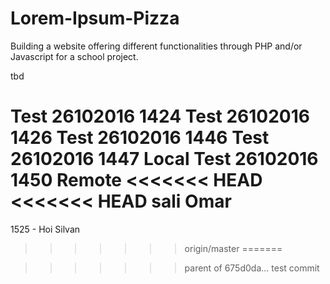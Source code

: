 # Lorem-Ipsum-Pizza
Building a website offering different functionalities through PHP and/or Javascript for a school project.

tbd

Test 26102016 1424
Test 26102016 1426
Test 26102016 1446
Test 26102016 1447 Local
Test 26102016 1450 Remote
<<<<<<< HEAD
<<<<<<< HEAD
sali Omar
=======
1525 - Hoi Silvan
>>>>>>> origin/master
=======

>>>>>>> parent of 675d0da... test commit
